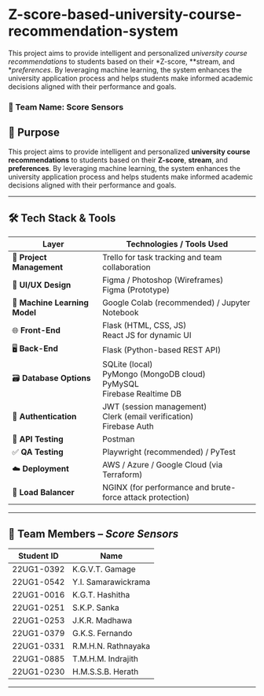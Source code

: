 # Z-score-based-university-course-recommendation-system
This project aims to provide intelligent and personalized *university course recommendations* to students based on their *Z-score, **stream, and **preferences*. By leveraging machine learning, the system enhances the university application process and helps students make informed academic decisions aligned with their performance and goals.

### 👥 Team Name: **Score Sensors**

## 📌 Purpose

This project aims to provide intelligent and personalized **university course recommendations** to students based on their **Z-score**, **stream**, and **preferences**. By leveraging machine learning, the system enhances the university application process and helps students make informed academic decisions aligned with their performance and goals.

---

## 🛠️ Tech Stack & Tools

| Layer              | Technologies / Tools Used                                |
|--------------------|----------------------------------------------------------|
| 🎯 **Project Management** | Trello for task tracking and team collaboration             |
| 🎨 **UI/UX Design**       | Figma / Photoshop (Wireframes) <br> Figma (Prototype)      |
| 🧠 **Machine Learning Model** | Google Colab (recommended) / Jupyter Notebook           |
| 🌐 **Front-End**         | Flask (HTML, CSS, JS) <br> React JS for dynamic UI         |
| 🖥️ **Back-End**          | Flask (Python-based REST API)                             |
| 🗃️ **Database Options**  | SQLite (local) <br> PyMongo (MongoDB cloud) <br> PyMySQL <br> Firebase Realtime DB |
| 🔐 **Authentication**    | JWT (session management) <br> Clerk (email verification) <br> Firebase Auth |
| 🔌 **API Testing**       | Postman                                                  |
| ✅ **QA Testing**        | Playwright (recommended) / PyTest                         |
| ☁️ **Deployment**        | AWS / Azure / Google Cloud (via Terraform)                |
| 🧱 **Load Balancer**     | NGINX (for performance and brute-force attack protection) |

---

## 👥 Team Members – *Score Sensors*

| Student ID     | Name                         |
|----------------|------------------------------|
| 22UG1-0392     | K.G.V.T. Gamage              |
| 22UG1-0542     | Y.I. Samarawickrama          |
| 22UG1-0016     | K.G.T. Hashitha              |
| 22UG1-0251     | S.K.P. Sanka                 |
| 22UG1-0253     | J.K.R. Madhawa               |
| 22UG1-0379     | G.K.S. Fernando              |
| 22UG1-0331     | R.M.H.N. Rathnayaka          |
| 22UG1-0885     | T.M.H.M. Indrajith           |
| 22UG1-0230     | H.M.S.S.B. Herath            |

---

